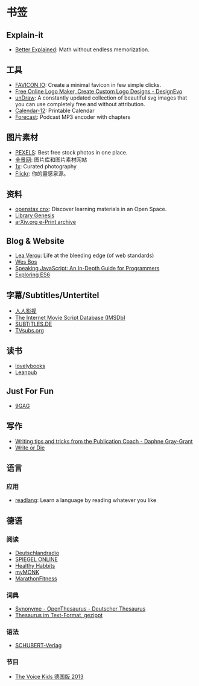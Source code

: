 # 书签

## Explain-it

* [Better Explained](https://betterexplained.com/): Math without endless memorization.

## 工具

* [FAVICON.IO](https://favicon.io/): Create a minimal favicon in few simple clicks.
* [Free Online Logo Maker, Create Custom Logo Designs - DesignEvo](https://www.designevo.com/)
* [unDraw](https://undraw.co/): A constantly updated collection of beautiful svg images that you can use completely free and without attribution.
* [Calendar-12](https://www.calendar-12.com): Printable Calendar
* [Forecast](https://overcast.fm/forecast): Podcast MP3 encoder with chapters

## 图片素材

* [PEXELS](https://www.pexels.com/): Best free stock photos in one place.
* [全景网](www.quanjing.com): 图片库和图片素材网站
* [1x](http://1x.com/): Curated photography
* [Flickr](www.flickr.com): 你的靈感泉源。

## 资料

* [openstax cnx](https://cnx.org/): Discover learning materials in an Open Space.
* [Library Genesis](http://libgen.io/)
* [arXiv.org e-Print archive](https://arxiv.org/)

## Blog & Website

* [Lea Verou](http://lea.verou.me/): Life at the bleeding edge (of web standards)
* [Wes Bos](http://wesbos.com/)
* [Speaking JavaScript: An In-Depth Guide for Programmers](http://speakingjs.com/)
* [Exploring ES6](http://exploringjs.com/es6/toc-short.html)

## 字幕/Subtitles/Untertitel
* [人人影视](http://www.zimuzu.tv/)
* [The Internet Movie Script Database (IMSDb)](http://www.imsdb.com/)
* [SUBTiTLES.DE](http://subtitles.de/)
* [TVsubs.org](http://tvsubs.org/)

## 读书
* [lovelybooks](https://www.lovelybooks.de/)
* [Leanpub](https://leanpub.com/)

## Just For Fun

* [9GAG](https://9gag.com/)

## 写作

* [Writing tips and tricks from the Publication Coach - Daphne Gray-Grant](https://www.publicationcoach.com/)
* [Write or Die](https://writeordie.com/)

## 语言

### 应用

* [readlang](http://readlang.com/): Learn a language by reading whatever you like

## 德语

### 阅读

* [Deutschlandradio](http://www.deutschlandradio.de/)
* [SPIEGEL ONLINE](http://www.spiegel.de/)
* [Healthy Habbits](https://www.healthyhabits.de/artikel/)
* [myMONK](http://mymonk.de/)
* [MarathonFitness](https://www.marathonfitness.de/)

### 词典

* [Synonyme - OpenThesaurus - Deutscher Thesaurus](https://www.openthesaurus.de/)
* [Thesaurus im Text-Format, gezippt](https://www.openthesaurus.de/export/OpenThesaurus-Textversion.zip)

### 语法

* [SCHUBERT-Verlag](https://www.schubert-verlag.de/)

### 节目

* [The Voice Kids 德国版 2013](http://list.youku.com/show/id_za53a6752bd1011e2b356.html)

